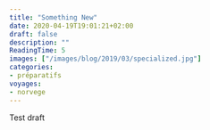 ```yaml
---
title: "Something New"
date: 2020-04-19T19:01:21+02:00
draft: false
description: ""
ReadingTime: 5
images: ["/images/blog/2019/03/specialized.jpg"]
categories:
- préparatifs
voyages:
- norvege
---
```


Test draft